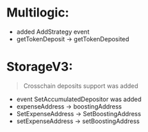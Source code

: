 # Multilogic:

- added AddStrategy event
- getTokenDeposit -> getTokenDeposited

# StorageV3:

> Crosschain deposits support was added

- event SetAccumulatedDepositor was added
- expenseAddress -> boostingAddress
- SetExpenseAddress -> SetBoostingAddress
- setExpenseAddress -> setBoostingAddress
